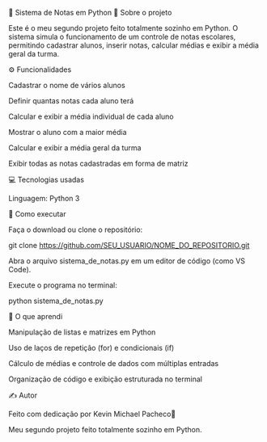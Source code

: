 🧮 Sistema de Notas em Python
📌 Sobre o projeto

Este é o meu segundo projeto feito totalmente sozinho em Python.
O sistema simula o funcionamento de um controle de notas escolares, permitindo cadastrar alunos, inserir notas, calcular médias e exibir a média geral da turma.

⚙️ Funcionalidades

Cadastrar o nome de vários alunos

Definir quantas notas cada aluno terá

Calcular e exibir a média individual de cada aluno

Mostrar o aluno com a maior média

Calcular e exibir a média geral da turma

Exibir todas as notas cadastradas em forma de matriz

💻 Tecnologias usadas

Linguagem: Python 3

🚀 Como executar

Faça o download ou clone o repositório:

git clone https://github.com/SEU_USUARIO/NOME_DO_REPOSITORIO.git


Abra o arquivo sistema_de_notas.py em um editor de código (como VS Code).

Execute o programa no terminal:

python sistema_de_notas.py

🧠 O que aprendi

Manipulação de listas e matrizes em Python

Uso de laços de repetição (for) e condicionais (if)

Cálculo de médias e controle de dados com múltiplas entradas

Organização de código e exibição estruturada no terminal

✍️ Autor

Feito com dedicação por Kevin Michael Pacheco🧠

Meu segundo projeto feito totalmente sozinho em Python.

